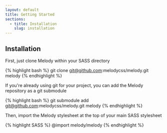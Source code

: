 ```yaml
---
layout: default
title: Getting Started
sections:
  - title: Installation
    slug: installation
---
```


<section class="doc-section installation" id="installation">

## Installation

First, just clone Melody within your SASS directory

{% highlight bash %}
git clone git@github.com:melodycss/melody.git melody
{% endhighlight %}

If you're already using git for your project, you can add the Melody repository as a git submodule

{% highlight bash %}
git submodule add git@github.com:melodycss/melody.git melody
{% endhighlight %}

Then, import the Melody stylesheet at the top of your main SASS stylesheet

{% highlight SASS %}
@import melody/melody
{% endhighlight %}

</section>